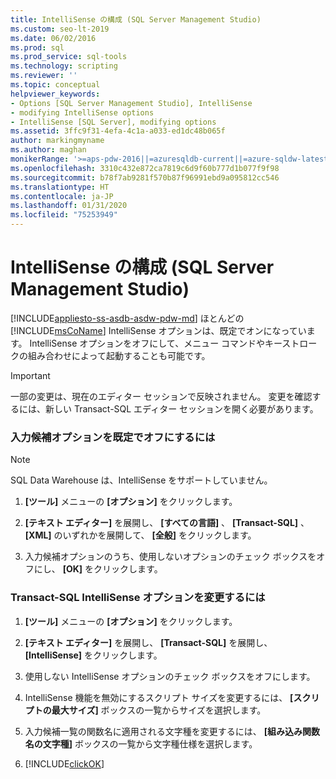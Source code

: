 ```yaml
---
title: IntelliSense の構成 (SQL Server Management Studio)
ms.custom: seo-lt-2019
ms.date: 06/02/2016
ms.prod: sql
ms.prod_service: sql-tools
ms.technology: scripting
ms.reviewer: ''
ms.topic: conceptual
helpviewer_keywords:
- Options [SQL Server Management Studio], IntelliSense
- modifying IntelliSense options
- IntelliSense [SQL Server], modifying options
ms.assetid: 3ffc9f31-4efa-4c1a-a033-ed1dc48b065f
author: markingmyname
ms.author: maghan
monikerRange: '>=aps-pdw-2016||=azuresqldb-current||=azure-sqldw-latest||>=sql-server-2016||=sqlallproducts-allversions||>=sql-server-linux-2017||=azuresqldb-mi-current'
ms.openlocfilehash: 3310c432e872ca7819c6d9f60b777d1b077f9f98
ms.sourcegitcommit: b78f7ab9281f570b87f96991ebd9a095812cc546
ms.translationtype: HT
ms.contentlocale: ja-JP
ms.lasthandoff: 01/31/2020
ms.locfileid: "75253949"
---
```

# <a name="configure-intellisense-sql-server-management-studio"></a>IntelliSense の構成 (SQL Server Management Studio)
[!INCLUDE[appliesto-ss-asdb-asdw-pdw-md](../../includes/appliesto-ss-asdb-asdw-pdw-md.md)]
  ほとんどの [!INCLUDE[msCoName](../../includes/msconame-md.md)] IntelliSense オプションは、既定でオンになっています。 IntelliSense オプションをオフにして、メニュー コマンドやキーストロークの組み合わせによって起動することも可能です。  
  
> [!IMPORTANT]  
>  一部の変更は、現在のエディター セッションで反映されません。  変更を確認するには、新しい Transact-SQL エディター セッションを開く必要があります。
  
### <a name="to-turn-statement-completion-options-off-by-default"></a>入力候補オプションを既定でオフにするには  

> [!NOTE]
> SQL Data Warehouse は、IntelliSense をサポートしていません。
>
>
  
1.  **[ツール]** メニューの **[オプション]** をクリックします。  
  
2.  **[テキスト エディター]** を展開し、 **[すべての言語]** 、 **[Transact-SQL]** 、 **[XML]** のいずれかを展開して、 **[全般]** をクリックします。  
  
3.  入力候補オプションのうち、使用しないオプションのチェック ボックスをオフにし、 **[OK]** をクリックします。  
  
### <a name="to-modify-transact-sql-intellisense-options"></a>Transact-SQL IntelliSense オプションを変更するには  
  
1.  **[ツール]** メニューの **[オプション]** をクリックします。  
  
2.  **[テキスト エディター]** を展開し、 **[Transact-SQL]** を展開し、 **[IntelliSense]** をクリックします。  
  
3.  使用しない IntelliSense オプションのチェック ボックスをオフにします。  
  
4.  IntelliSense 機能を無効にするスクリプト サイズを変更するには、 **[スクリプトの最大サイズ]** ボックスの一覧からサイズを選択します。  
  
5.  入力候補一覧の関数名に適用される文字種を変更するには、 **[組み込み関数名の文字種]** ボックスの一覧から文字種仕様を選択します。  
  
6.  [!INCLUDE[clickOK](../../includes/clickok-md.md)]  
  
  
